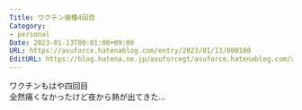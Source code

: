 ```yaml
---
Title: ワクチン接種4回目
Category:
- personal
Date: 2023-01-13T00:01:00+09:00
URL: https://asuforce.hatenablog.com/entry/2023/01/13/000100
EditURL: https://blog.hatena.ne.jp/asuforcegt/asuforce.hatenablog.com/atom/entry/4207112889954452826
---
```


ワクチンもはや四回目  
全然痛くなかったけど夜から熱が出てきた...
